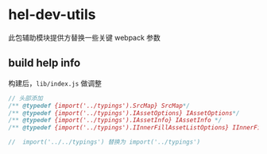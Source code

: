 # hel-dev-utils

此包辅助模块提供方替换一些关键 webpack 参数

## build help info

构建后，`lib/index.js` 做调整

```ts
// 头部添加
/** @typedef {import('../typings').SrcMap} SrcMap*/
/** @typedef {import('../typings').IAssetOptions} IAssetOptions*/
/** @typedef {import('../typings').IAssetInfo} IAssetInfo */
/** @typedef {import('../typings').IInnerFillAssetListOptions} IInnerFillAssetListOptions */

//  import('../../typings') 替换为 import('../typings')
```
